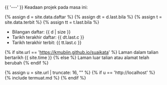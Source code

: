 {{ '---' }}
Keadaan projek pada masa ini:

{% assign d = site.data.daftar %}
{% assign dt = d.last.bila %}
{% assign t = site.data.terbit %}
{% assign tt = t.last.bila %}

- Bilangan daftar: {{ d | size }}
- Tarikh terakhir daftar: {{ dt.last.c }}
- Tarikh terakhir terbit: {{ tt.last.c }}

{% if site.url == 'https://kmubiin.github.io/suaikata' %}
Laman dalam talian bertarikh {{ site.time }}
{% else %}
Laman luar talian atau alamat telah berubah
{% endif %}

{% assign u = site.url | truncate: 16, "" %}
{% if u == 'http://localhost' %}
{% include termuat.md %}
{% endif %}
